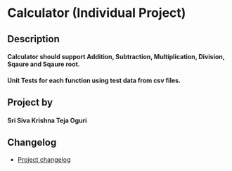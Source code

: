 # Calculator (Individual Project)

## Description
#### Calculator should support Addition, Subtraction, Multiplication, Division, Sqaure and Sqaure root.
#### Unit Tests for each function using test data from csv files.

## Project by
#### Sri Siva Krishna Teja Oguri

## Changelog
- [Project changelog](/changelog.md)
